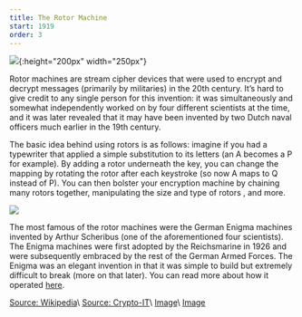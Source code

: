 ```yaml
---
title: The Rotor Machine
start: 1919
order: 3
---
```


![](https://upload.wikimedia.org/wikipedia/commons/9/9f/Enigma_rotor_set.png){:height="200px" width="250px"}

Rotor machines are stream cipher devices that were used to encrypt and decrypt messages (primarily by militaries) in the 20th century. It’s hard to give credit to any single person for this invention: it was simultaneously and somewhat independently worked on by four different scientists at the time, and it was later revealed that it may have been invented by two Dutch naval officers much earlier in the 19th century.

The basic idea behind using rotors is as follows: imagine if you had a typewriter that applied a simple substitution to its letters (an A becomes a P for example). By adding a rotor underneath the key, you can change the mapping by rotating the rotor after each keystroke (so now A maps to Q instead of P). You can then bolster your encryption machine by chaining many rotors together, manipulating the size and type of rotors , and more.

![](https://upload.wikimedia.org/wikipedia/commons/thumb/3/3e/EnigmaMachineLabeled.jpg/220px-EnigmaMachineLabeled.jpg)

The most famous of the rotor machines were the German Enigma machines invented by Arthur Scheribus (one of the aforementioned four scientists). The Enigma machines were first adopted by the Reichsmarine in 1926 and were subsequently embraced by the rest of the German Armed Forces. The Enigma was an elegant invention in that it was simple to build but extremely difficult to break (more on that later). You can read more about how it operated [here](https://www.theguardian.com/technology/2014/nov/14/how-did-enigma-machine-work-imitation-game).

[Source: Wikipedia](https://en.wikipedia.org/wiki/Rotor_machine)\\
[Source: Crypto-IT](http://www.crypto-it.net/eng/simple/rotor-machines.html)\\
[Image](https://upload.wikimedia.org/wikipedia/commons/9/9f/Enigma_rotor_set.png)\\
[Image](https://upload.wikimedia.org/wikipedia/commons/thumb/3/3e/EnigmaMachineLabeled.jpg/220px-EnigmaMachineLabeled.jpg)
